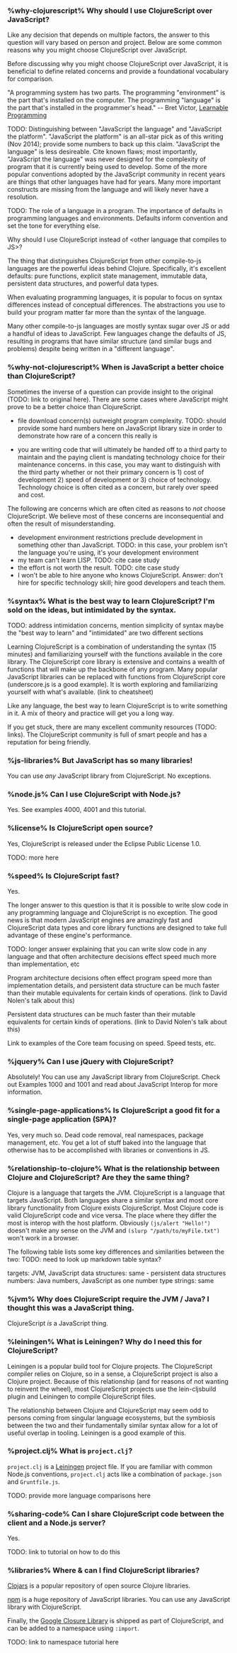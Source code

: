 ### %why-clojurescript% Why should I use ClojureScript over JavaScript?

Like any decision that depends on multiple factors, the answer to this question
will vary based on person and project. Below are some common reasons why you
might choose ClojureScript over JavaScript.

Before discussing why you might choose ClojureScript over JavaScript, it is
beneficial to define related concerns and provide a foundational vocabulary for
comparison.

"A programming system has two parts. The programming "environment" is the part
that's installed on the computer. The programming "language" is the part that's
installed in the programmer's head." -- Bret Victor, [Learnable
Programming](http://worrydream.com/LearnableProgramming/)

TODO: Distinguishing between "JavaScript the language" and "JavaScript the
platform". "JavaScript the platform" is an all-star pick as of this writing (Nov
2014); provide some numbers to back up this claim. "JavaScript the language" is
less desireable. Cite known flaws; most importantly, "JavaScript the language"
was never designed for the complexity of program that it is currently being used
to develop. Some of the more popular conventions adopted by the JavaScript
community in recent years are things that other languages have had for years.
Many more important constructs are missing from the language and will likely
never have a resolution.

TODO: The role of a language in a program. The importance of defaults in
programming languages and environments. Defaults inform convention and set the
tone for everything else.

Why should I use ClojureScript instead of &lt;other language that compiles to JS&gt;?

The thing that distinguishes ClojureScript from other compile-to-js languages
are the powerful ideas behind Clojure. Specifically, it's excellent defaults:
pure functions, explicit state management, immutable data, persistent data
structures, and powerful data types.

When evaluating programming languages, it is popular to focus on syntax
differences instead of conceptual differences. The abstractions you use to build
your program matter far more than the syntax of the language.

Many other compile-to-js languages are mostly syntax sugar over JS or add a
handful of ideas to JavaScript. Few languages change the defaults of JS,
resulting in programs that have similar structure (and similar bugs and
problems) despite being written in a "different language".

### %why-not-clojurescript% When is JavaScript a better choice than ClojureScript?

Sometimes the inverse of a question can provide insight to the original (TODO:
link to original here). There are some cases where JavaScript might prove to be
a better choice than ClojureScript.

* file download concern(s) outweight program complexity. TODO: should provide
some hard numbers here on JavaScript library size in order to demonstrate how
rare of a concern this really is

* you are writing code that will ultimately be handed off to a third party to
maintain and the paying client is mandating technology choice for their
maintenance concerns. in this case, you may want to distinguish with the third
party whether or not their primary concern is 1) cost of development 2) speed
of development or 3) choice of technology. Technology choice is often cited as
a concern, but rarely over speed and cost.

The following are concerns which are often cited as reasons to *not* choose
ClojureScript. We believe most of these concerns are inconsequential and often
the result of misunderstanding.

* development environment restrictions preclude development in something other
than JavaScript. TODO: in this case, your problem isn't the language you're
using, it's your development environment
* my team can't learn LISP. TODO: cite case study
* the effort is not worth the result. TODO: cite case study
* I won't be able to hire anyone who knows ClojureScript. Answer: don't hire for
 specific technology skill; hire good developers and teach them.

### %syntax% What is the best way to learn ClojureScript? I'm sold on the ideas, but intimidated by the syntax.

TODO: address intimidation concerns, mention simplicity of syntax
maybe the "best way to learn" and "intimidated" are two different sections

Learning ClojureScript is a combination of understanding the syntax (15 minutes)
and familiarizing yourself with the functions available in the core library. The
ClojureScript core library is extensive and contains a wealth of functions that
will make up the backbone of any program. Many popular JavaScript libraries can
be replaced with functions from ClojureScript core (underscore.js is a good
example). It is worth exploring and familiarizing yourself with what's
available. (link to cheatsheet)

Like any language, the best way to learn ClojureScript is to write something in
it. A mix of theory and practice will get you a long way.

If you get stuck, there are many excellent community resources (TODO: links).
The ClojureScript community is full of smart people and has a reputation for
being friendly.

### %js-libraries% But JavaScript has so many libraries!

You can use *any* JavaScript library from ClojureScript. No exceptions.

### %node.js% Can I use ClojureScript with Node.js?

Yes. See examples 4000, 4001 and this tutorial.

### %license% Is ClojureScript open source?

Yes, ClojureScript is released under the Eclipse Public License 1.0.

TODO: more here

### %speed% Is ClojureScript fast?

Yes.

The longer answer to this question is that it is possible to write slow code in
any programming language and ClojureScript is no exception. The good news is
that modern JavaScript engines are amazingly fast and ClojureScript data types
and core library functions are designed to take full advantage of these engine's
performance.

TODO: longer answer explaining that you can write slow code in any language and
that often architecture decisions effect speed much more than implementation,
etc

Program architecture decisions often effect program speed more than
implementation details, and persistent data structure can be much faster than
their mutable equivalents for certain kinds of operations. (link to David
Nolen's talk about this)

Persistent data structures can be much faster than their mutable equivalents
for certain kinds of operations. (link to David Nolen's talk about this)

Link to examples of the Core team focusing on speed. Speed tests, etc.

### %jquery% Can I use jQuery with ClojureScript?

Absolutely! You can use any JavaScript library from ClojureScript. Check out
Examples 1000 and 1001 and read about JavaScript Interop for more information.

### %single-page-applications% Is ClojureScript a good fit for a single-page application (SPA)?

Yes, very much so. Dead code removal, real namespaces, package management, etc.
You get a lot of stuff baked into the language that otherwise has to be
accomplished with libraries or conventions in JS.

### %relationship-to-clojure% What is the relationship between Clojure and ClojureScript? Are they the same thing?

Clojure is a language that targets the JVM. ClojureScript is a language that
targets JavaScript. Both languages share a similar syntax and most core library
functionality from Clojure exists ClojureScript. Most Clojure code is valid
ClojureScript code and vice versa. The place where they differ the most is
interop with the host platform. Obviously `(js/alert "Hello!")` doesn't make any
sense on the JVM and `(slurp "/path/to/myFile.txt")` won't work in a browser.

The following table lists some key differences and similarities between the two:
TODO: need to look up markdown table syntax?

targets: JVM, JavaScript
data structures: same - persistent data structures
numbers: Java numbers, JavaScript as one number type
strings: same

### %jvm% Why does ClojureScript require the JVM / Java? I thought this was a JavaScript thing.

ClojureScript *is* a JavaScript thing.

### %leiningen% What is Leiningen? Why do I need this for ClojureScript?

Leiningen is a popular build tool for Clojure projects. The ClojureScript
compiler relies on Clojure, so in a sense, a ClojureScript project is also a
Clojure project. Because of this relationship (and for reasons of not wanting to
reinvent the wheel), most ClojureScript projects use the lein-cljsbuild plugin
and Leiningen to compile ClojureScript files.

The relationship between Clojure and ClojureScript may seem odd to persons
coming from singular language ecosystems, but the symbiosis between the two and
their fundamentally similar syntax allow for a lot of useful overlap in tooling.
Leiningen is a good example of this.

### %project.clj% What is `project.clj`?

`project.clj` is a [Leiningen] project file. If you are familiar with common
Node.js conventions, `project.clj` acts like a combination of `package.json` and
`Gruntfile.js`.

[Leiningen]:http://leiningen.org/

TODO: provide more language comparisons here

### %sharing-code% Can I share ClojureScript code between the client and a Node.js server?

Yes.

TODO: link to tutorial on how to do this

### %libraries% Where & can I find ClojureScript libraries?

[Clojars] is a popular repository of open source Clojure libraries.

[npm] is a huge repository of JavaScript libraries. You can use any JavaScript
library with ClojureScript.

Finally, the [Google Closure Library] is shipped as part of ClojureScript, and
can be added to a namespace using `:import`.

TODO: link to namespace tutorial here

[Clojars]:https://clojars.org/
[npm]:https://www.npmjs.com/
[Google Closure Library]:https://developers.google.com/closure/library/
